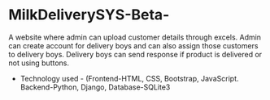 # MilkDeliverySYS-Beta-
A website where admin can upload customer details through excels. Admin can create account for delivery boys and can also assign those customers to delivery 
boys. Delivery boys can send response if product is delivered or not using buttons.
- Technology used - (Frontend-HTML, CSS, Bootstrap, JavaScript. Backend-Python, 
Django, Database-SQLite3
